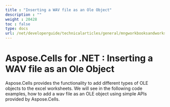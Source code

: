 ```yaml
---
title : "Inserting a WAV file as an Ole Object" 
description : "" 
weight : 20428 
toc : false
type: docs
url: /net/developerguide/technicalarticles/general/mngworkbooksandworksheets/inserting+a+wav+file+as+an+ole+object/
---
```


# Aspose.Cells for .NET : Inserting a WAV file as an Ole Object


Aspose.Cells provides the functionality to add different types of OLE objects to the excel worksheets. We will see in the following code examples, how to add a wav file as an OLE object using simple APIs provided by Aspose.Cells.

  
  

